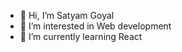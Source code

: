 - 👋 Hi, I’m Satyam Goyal
- 👀 I’m interested in Web development
- 🌱 I’m currently learning React
<!---- 💞️ I’m looking to collaborate on ...
📫 How to reach me ...  --->

<!---
Satyam8073/Satyam8073 is a ✨ special ✨ repository because its `README.md` (this file) appears on your GitHub profile.
You can click the Preview link to take a look at your changes.
--->
